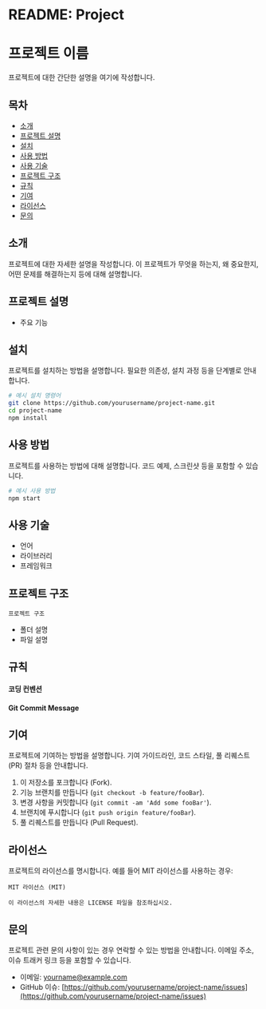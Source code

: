 # README: Project

# 프로젝트 이름

프로젝트에 대한 간단한 설명을 여기에 작성합니다.

## 목차
- [소개](#소개)
- [프로젝트 설명](#프로젝트-설명)
- [설치](#설치)
- [사용 방법](#사용-방법)
- [사용 기술](#사용-기술)
- [프로젝트 구조](#프로젝트-구조)
- [규칙](#규칙)
- [기여](#기여)
- [라이선스](#라이선스)
- [문의](#문의)

## 소개
프로젝트에 대한 자세한 설명을 작성합니다. 이 프로젝트가 무엇을 하는지, 왜 중요한지, 어떤 문제를 해결하는지 등에 대해 설명합니다.

## 프로젝트 설명
- 주요 기능

## 설치
프로젝트를 설치하는 방법을 설명합니다. 필요한 의존성, 설치 과정 등을 단계별로 안내합니다.

```bash
# 예시 설치 명령어
git clone https://github.com/yourusername/project-name.git
cd project-name
npm install
```

## 사용 방법
프로젝트를 사용하는 방법에 대해 설명합니다. 코드 예제, 스크린샷 등을 포함할 수 있습니다.

```bash
# 예시 사용 방법
npm start
```

## 사용 기술
- 언어
- 라이브러리
- 프레임워크


## 프로젝트 구조
```
프로젝트 구조 
```
- 폴더 설명
- 파일 설명


## 규칙

#### 코딩 컨벤션

#### Git Commit Message


## 기여
프로젝트에 기여하는 방법을 설명합니다. 기여 가이드라인, 코드 스타일, 풀 리퀘스트(PR) 절차 등을 안내합니다.

1. 이 저장소를 포크합니다 (Fork).
2. 기능 브랜치를 만듭니다 (`git checkout -b feature/fooBar`).
3. 변경 사항을 커밋합니다 (`git commit -am 'Add some fooBar'`).
4. 브랜치에 푸시합니다 (`git push origin feature/fooBar`).
5. 풀 리퀘스트를 만듭니다 (Pull Request).


## 라이선스
프로젝트의 라이선스를 명시합니다. 예를 들어 MIT 라이선스를 사용하는 경우:

```
MIT 라이선스 (MIT)

이 라이선스의 자세한 내용은 LICENSE 파일을 참조하십시오.
```

## 문의
프로젝트 관련 문의 사항이 있는 경우 연락할 수 있는 방법을 안내합니다. 이메일 주소, 이슈 트래커 링크 등을 포함할 수 있습니다.

- 이메일: yourname@example.com
- GitHub 이슈: [https://github.com/yourusername/project-name/issues](https://github.com/yourusername/project-name/issues)

